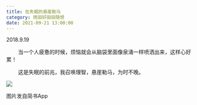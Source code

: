 ```yaml
---
title: 在失眠的悬崖勒马
category: 雨田好田田随想
date: 2021-09-21 13:00:00
---
```


2018.9.19

        当一个人疲惫的时候，烦恼就会从脑袋里面像泉涌一样喷洒出来，这样心好累！

        这是失眠的前兆，我召唤理智，悬崖勒马，为时不晚。

![](http://upload-images.jianshu.io/upload_images/3910675-c37c80e506aaafec.jpg?imageMogr2/auto-orient/strip%7CimageView2/2/w/1080/q/50)  

图片发自简书App